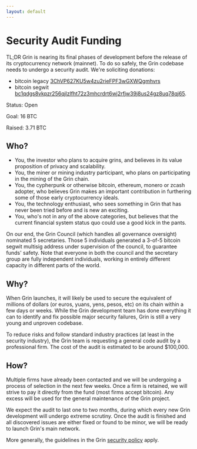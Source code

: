 ```yaml
---
layout: default
---
```


# Security Audit Funding

TL;DR Grin is nearing its final phases of development before the release of
its cryptocurrency network (mainnet). To do so safely, the Grin codebase needs
to undergo a security audit. We're soliciting donations:

* bitcoin legacy [3ChVP627KU5w4zu2rieFPF3wGXWQgmhvrs](https://live.blockcypher.com/btc/address/3ChVP627KU5w4zu2rieFPF3wGXWQgmhvrs/)
* bitcoin segwit [bc1qdgs8vkpzr256qjlzlfht72z3mhcrdrt6wj2rfjw39j8us24gz8uq78qj65](https://blockchair.com/bitcoin/address/bc1qdgs8vkpzr256qjlzlfht72z3mhcrdrt6wj2rfjw39j8us24gz8uq78qj65).

Status: Open

Goal: 16 BTC

Raised: 3.71 BTC

## Who?

* You, the investor who plans to acquire grins, and believes in its value
proposition of privacy and scalability.
* You, the miner or mining industry participant, who plans on participating in
the mining of the Grin chain.
* You, the cypherpunk or otherwise bitcoin, ethereum, monero or zcash adopter,
who believes Grin makes an important contribution in furthering some of those
early cryptocurrency ideals.
* You, the technology enthusiast, who sees something in Grin that has never
been tried before and is new an exciting.
* You, who's not in any of the above categories, but believes that the current
financial system status quo could use a good kick in the pants.

On our end, the Grin Council (which handles all governance oversight) nominated
5 secretaries. Those 5 individuals generated a 3-of-5 bitcoin segwit multisig
address under supervision of the council, to guarantee funds' safety. Note that
everyone in both the council and the secretary group are fully independent
individuals, working in entirely different capacity in different parts of the
world.

## Why?

When Grin launches, it will likely be used to secure the equivalent of
millions of dollars (or euros, yuans, yens, pesos, etc) on its chain within
a few days or weeks. While the Grin development team has done everything it
can to identify and fix possible major security failures, Grin is still a very
young and unproven codebase.

To reduce risks and follow standard industry practices (at least in the
security industry), the Grin team is requesting a general code audit by a
professional firm. The cost of the audit is estimated to be around $100,000.

## How?

Multiple firms have already been contacted and we will be undergoing a process
of selection in the next few weeks. Once a firm is retained, we will strive to
pay it directly from the fund (most firms accept bitcoin). Any excess will be
used for the general maintenance of the Grin project.

We expect the audit to last one to two months, during which every new Grin
development will undergo extreme scrutiny. Once the audit is finished and all
discovered issues are either fixed or found to be minor, we will be ready to
launch Grin's main network.

More generally, the guidelines in the Grin [security policy](https://github.com/mimblewimble/grin/blob/master/SECURITY.md)
apply.

